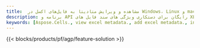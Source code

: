 ```yaml
---
title:  مشاهده و ویرایش متادیتا به فایل‌های اکسل در Windows، Linux و macOS
description: برنامه و API رایگان برای دستکاری ویژگی های سند فایل های XLS و XLSX
keywords: [Aspose.Cells., view excel metadata., add excel metadata., insert excel metadata., edit excel metadata., remove excel metadata., extract excel metadata., modify excel metadata]
---
```

{{< blocks/products/pf/agp/feature-solution >}} 

